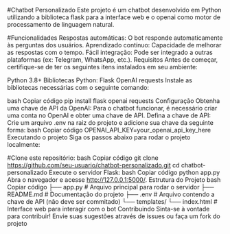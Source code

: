 #Chatbot Personalizado
Este projeto é um chatbot desenvolvido em Python utilizando a biblioteca flask para a interface web e o openai como motor de processamento de linguagem natural.

#Funcionalidades
Respostas automáticas: O bot responde automaticamente às perguntas dos usuários.
Aprendizado contínuo: Capacidade de melhorar as respostas com o tempo.
Fácil integração: Pode ser integrado a outras plataformas (ex: Telegram, WhatsApp, etc.).
Requisitos
Antes de começar, certifique-se de ter os seguintes itens instalados em seu ambiente:

Python 3.8+
Bibliotecas Python:
Flask
OpenAI
requests
Instale as bibliotecas necessárias com o seguinte comando:

bash
Copiar código
pip install flask openai requests
Configuração
Obtenha uma chave de API da OpenAI: Para o chatbot funcionar, é necessário criar uma conta no OpenAI e obter uma chave de API.
Defina a chave de API: Crie um arquivo .env na raiz do projeto e adicione sua chave da seguinte forma:
bash
Copiar código
OPENAI_API_KEY=your_openai_api_key_here
Executando o projeto
Siga os passos abaixo para rodar o projeto localmente:

#Clone este repositório:
bash
Copiar código
git clone https://github.com/seu-usuario/chatbot-personalizado.git
cd chatbot-personalizado
Execute o servidor Flask:
bash
Copiar código
python app.py
Abra o navegador e acesse http://127.0.0.1:5000/.
Estrutura do Projeto
bash
Copiar código
├── app.py             # Arquivo principal para rodar o servidor
├── README.md          # Documentação do projeto
├── .env               # Arquivo contendo a chave de API (não deve ser commitado)
└── templates/
    └── index.html     # Interface web para interagir com o bot
Contribuindo
Sinta-se à vontade para contribuir! Envie suas sugestões através de issues ou faça um fork do projeto
